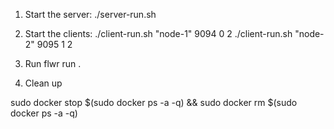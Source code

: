 1. Start the server:
./server-run.sh

2. Start the clients:
./client-run.sh "node-1" 9094 0 2
./client-run.sh "node-2" 9095 1 2

3. Run
flwr run .

4. Clean up

sudo docker stop $(sudo docker ps -a -q) && sudo docker rm $(sudo docker ps -a -q)